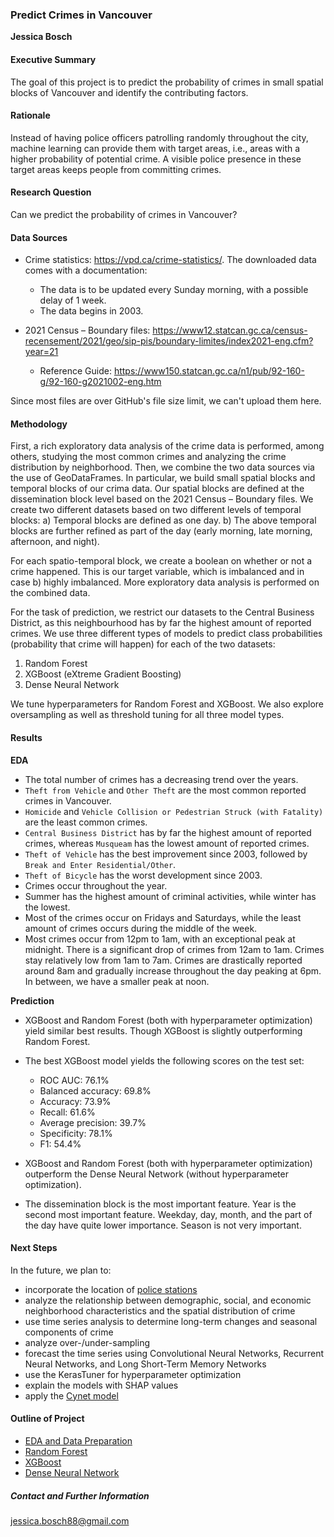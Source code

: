 ### Predict Crimes in Vancouver

**Jessica Bosch**


#### Executive Summary
The goal of this project is to predict the probability of crimes in small spatial blocks of Vancouver and identify the contributing factors.


#### Rationale
Instead of having police officers patrolling randomly throughout the city, machine learning can provide them with target areas, 
i.e., areas with a higher probability of potential crime. 
A visible police presence in these target areas keeps people from committing crimes.


#### Research Question
Can we predict the probability of crimes in Vancouver?


#### Data Sources
- Crime statistics: https://vpd.ca/crime-statistics/. The downloaded data comes with a documentation:
    - The data is to be updated every Sunday morning, with a possible delay of 1 week.
    - The data begins in 2003.

- 2021 Census – Boundary files: https://www12.statcan.gc.ca/census-recensement/2021/geo/sip-pis/boundary-limites/index2021-eng.cfm?year=21
    - Reference Guide: https://www150.statcan.gc.ca/n1/pub/92-160-g/92-160-g2021002-eng.htm


Since most files are over GitHub's file size limit, we can't upload them here.


#### Methodology
First, a rich exploratory data analysis of the crime data is performed, among others, studying the most common crimes and analyzing the crime distribution by neighborhood.
Then, we combine the two data sources via the use of GeoDataFrames. In particular, we build small spatial blocks and temporal blocks of our crima data. 
Our spatial blocks are defined at the dissemination block level based on the 2021 Census – Boundary files. 
We create two different datasets based on two different levels of temporal blocks:
 a) Temporal blocks are defined as one day.
 b) The above temporal blocks are further refined as part of the day (early morning, late morning, afternoon, and night).

For each spatio-temporal block, we create a boolean on whether or not a crime happened. This is our target variable, which is imbalanced and in case b) highly imbalanced. 
More exploratory data analysis is performed on the combined data.

For the task of prediction, we restrict our datasets to the Central Business District, as this neighbourhood has by far the highest amount of reported crimes.
We use three different types of models to predict class probabilities (probability that crime will happen) for each of the two datasets:
 1. Random Forest
 2. XGBoost (eXtreme Gradient Boosting)
 3. Dense Neural Network

We tune hyperparameters for Random Forest and XGBoost. We also explore oversampling as well as threshold tuning for all three model types.


#### Results
**EDA**
- The total number of crimes has a decreasing trend over the years.
- `Theft from Vehicle` and `Other Theft` are the most common reported crimes in Vancouver.
- `Homicide` and `Vehicle Collision or Pedestrian Struck (with Fatality)` are the least common crimes.
- `Central Business District` has by far the highest amount of reported crimes, whereas `Musqueam` has the lowest amount of reported crimes.
- `Theft of Vehicle` has the best improvement since 2003, followed by `Break and Enter Residential/Other`.
- `Theft of Bicycle` has the worst development since 2003.
- Crimes occur throughout the year.
- Summer has the highest amount of criminal activities, while winter has the lowest.
- Most of the crimes occur on Fridays and Saturdays, while the least amount of crimes occurs during the middle of the week.
- Most crimes occur from 12pm to 1am, with an exceptional peak at midnight. There is a significant drop of crimes from 12am to 1am. Crimes stay relatively low from 1am to 7am. Crimes are drastically reported around 8am and gradually increase throughout the day peaking at 6pm. In between, we have a smaller peak at noon.



**Prediction**
- XGBoost and Random Forest (both with hyperparameter optimization) yield similar best results. Though XGBoost is slightly outperforming Random Forest.
- The best XGBoost model yields the following scores on the test set:
    - ROC AUC: 76.1%
    - Balanced accuracy: 69.8%
    - Accuracy: 73.9%
    - Recall: 61.6%
    - Average precision: 39.7%
    - Specificity: 78.1%
    - F1: 54.4%

- XGBoost and Random Forest (both with hyperparameter optimization) outperform the Dense Neural Network (without hyperparameter optimization).
- The dissemination block is the most important feature. Year is the second most important feature. Weekday, day, month, and the part of the day have quite lower importance. Season is not very important.





#### Next Steps
In the future, we plan to:
- incorporate the location of [police stations](https://vpd.ca/community/community-policing-centres/)
- analyze the relationship between demographic, social, and economic neighborhood characteristics and the spatial distribution of crime
- use time series analysis to determine long-term changes and seasonal components of crime
- analyze over-/under-sampling
- forecast the time series using Convolutional Neural Networks, Recurrent Neural Networks, and Long Short-Term Memory Networks
- use the KerasTuner for hyperparameter optimization
- explain the models with SHAP values
- apply the [Cynet model](https://pypi.org/project/cynet/)



#### Outline of Project
- [EDA and Data Preparation](https://github.com/jessi88/crimes/blob/main/predict_crimes_Vancouver_eda.ipynb)
- [Random Forest](https://github.com/jessi88/crimes/blob/main/predict_crimes_Vancouver_random_forest.ipynb)
- [XGBoost](https://github.com/jessi88/crimes/blob/main/predict_crimes_Vancouver_xgboost.ipynb)
- [Dense Neural Network](https://github.com/jessi88/crimes/blob/main/predict_crimes_Vancouver_neural_network.ipynb)


##### Contact and Further Information
jessica.bosch88@gmail.com
